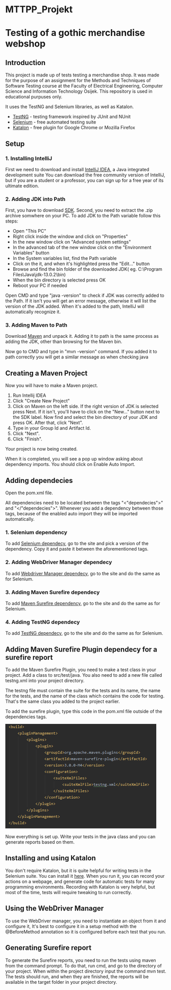 # MTTPP_Projekt

# Testing of a gothic merchandise webshop

## Introduction

This project is made up of tests testing a merchandise shop. It was made for the purpose of an assignment for 
the Methods and Techniques of Software Testing course at the Faculty of Electrical Engineering, Computer Science and Information Technology Osijek.
This repository is used in educational purpuses only.

It uses the TestNG and Selenium libraries, as well as Katalon.

* [TestNG](https://testng.org/doc/) - testing framework inspired by JUnit and NUnit
* [Selenium](https://selenium.dev/) - free automated testing suite
* [Katalon](https://chrome.google.com/webstore/detail/katalon-recorder-selenium/ljdobmomdgdljniojadhoplhkpialdid) - free plugin for Google Chrome or Mozilla Firefox

## Setup
### 1. Installing IntelliJ

First we need to download and install [IntelliJ IDEA](https://www.jetbrains.com/idea/), a Java integrated development suite
You can download the free community version of IntelliJ, but if you are a student or a professor, you can sign up for a free year
of its ultimate edition.

### 2. Adding JDK into Path

First, you have to download [SDK](https://jdk.java.net/13/).
Second, you need to extract the .zip archive somwhere on your PC.
To add JDK to the Path variable follow this steps:
* Open "This PC"
* Right click inside the window and click on "Properties"
* In the new window click on "Advanced system settings"
* In the advanced tab of the new window click on the "Environment Variables" button
* In the System variables list, find the Path variable
* Click on the it, and when it's highlighted press the "Edit..." button
* Browse and find the bin folder of the downloaded JDK( eg. C:\Program Files\Java\jdk-13.0.2\bin)
* When the bin directory is selected press OK
* Reboot your PC if needed

Open CMD and type "java -version" to check if JDK was correctly added to the Path.
If it isn't you will get an error message, otherwise it will list the version of the JDK added.
When it's added to the path, IntelliJ will automatically recognize it.

### 3. Adding Maven to Path

Download [Maven](https://maven.apache.org/download.cgi)  and unpack it. Adding it to path is the same process as adding the JDK, other than browsing for the Maven bin.


Now go to CMD and type in "mvn -version" command.
If you added it to path correctly you will get a similar message as when checking java


## Creating a Maven Project

Now you will have to make a Maven project.

1. Run Intellij IDEA 
2. Click "Create New Project"
3. Click on Maven on the left side. If the right version of JDK is selected press Next. If it isn't, you'll have to click on the "New..." button next to the SDK label. Now find and select the bin directory of your JDK and press OK. After that, click "Next".
4. Type in your Group Id and Artifact Id.
5. Click "Next".
6. Click "Finish".

Your project is now being created. 

When it is completed, you will see a pop up window asking about dependency imports. You should click on Enable Auto Import.

## Adding dependecies

Open the pom.xml file.

All dependencies need to be located between the tags "<"dependecies">" and "</"dependecies">". Whenever you add a dependency between those tags, because of the enabled auto import they will be imported automatically.

### 1. Selenium dependency

To add [Selenium dependecy](https://mvnrepository.com/artifact/org.seleniumhq.selenium/selenium-java), go to the site and pick a version of the dependency. Copy it and paste it between the aforementioned tags.

### 2. Adding WebDriver Manager dependecy

To add [Webdriver Manager dependecy](https://mvnrepository.com/artifact/io.github.bonigarcia/webdrivermanager), go to the site and do the same as for Selenium.

### 3. Adding Maven Surefire dependecy

To add [Maven Surefire dependency](https://mvnrepository.com/artifact/org.apache.maven.surefire/surefire-api), go to the site and do the same as for Selenium.

### 4. Adding TestNG dependecy

To add [TestNG dependecy](https://mvnrepository.com/artifact/org.testng/testng), go to the site and do the same as for Selenium.


## Adding Maven Surefire Plugin dependecy for a surefire report

To add the Maven Surefire Plugin, you need to make a test class in your project. Add a class to src/test/java. 
You also need to add a new file called testng.xml into your project directory.

The testng file must contain the suite for the tests and its name, the name for the tests, and the name of the class which contains the code for testing. That's the same class you added to the project earlier.


To add the surefire plugin, type this code in the pom.xml file outside of the dependencies tags.

![surefire plugin](images/surefire.png)

Now everything is set up. Write your tests in the java class and you can generate reports based on them.

## Installing and using Katalon

You don't require Katalon, but it is quite helpful for writing tests in the Selenium suite.
You can install it [here](https://chrome.google.com/webstore/detail/katalon-recorder-selenium/ljdobmomdgdljniojadhoplhkpialdid).
When you run it, you can record your actions on a webpage, and generate code for automatic tests for many programming environments.
Recording with Katalon is very helpful, but most of the time, tests will require tweaking to run correctly.

## Using the WebDriver Manager

To use the WebDriver manager, you need to instantiate an object from it and configure it,
It's best to configure it in a setup method with the @BeforeMethod annotation so it is configured before each test that you run.

## Generating Surefire report

To generate the Surefire reports, you need to run the tests using maven from the command prompt.
To do that, run cmd, and go to the directory of your project. When within the project directory input the command mvn test.
The tests should run, and when they are finished, the reports will be available in the target folder in your project directory.

